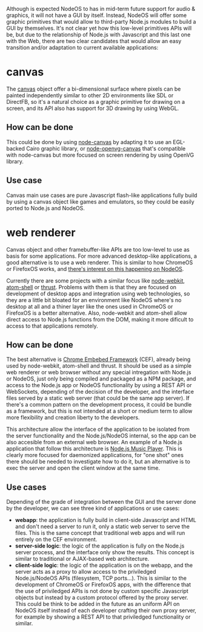 Although is expected NodeOS to has in mid-term future support for audio & graphics, it will not have a GUI by itself. Instead, NodeOS will offer some graphic primitives that would allow to third-party Node.js modules to build a GUI by themselves. It's not clear yet how this low-level primitives APIs will be, but due to the relationship of Node.js with Javascript and this last one with the Web, there are two clear candidates that would allow an easy transition and/or adaptation to current available applications:

# canvas
The [canvas](http://www.w3.org/wiki/HTML/Elements/canvas) object offer a bi-dimensional surface where pixels can be painted independently similar to other 2D environments like SDL or DirectFB, so it's a natural choice as a graphic primitive for drawing on a screen, and its API also has support for 3D drawing by using WebGL.

## How can be done
This could be done by using [node-canvas](https://github.com/Automattic/node-canvas) by adapting it to use an EGL-backed Cairo graphic library, or [node-openvg-canvas](https://github.com/luismreis/node-openvg-canvas) that's compatible with node-canvas but more focused on screen rendering by using OpenVG library.

## Use case
Canvas main use cases are pure Javascript flash-like applications fully build by using a canvas object like games and emulators, so they could be easily ported to Node.js and NodeOS.

# web renderer
Canvas object and other framebuffer-like APIs are too low-level to use as basis for some applications. For more advanced desktop-like applications, a good alternative is to use a web renderer. This is similar to how ChromeOS or FirefoxOS works, and [there's interest on this happening on NodeOS](https://medium.com/javascript-ecosystem/booting-to-node-2d620ac5402).

Currently there are some projects with a similar focus like [node-webkit](https://github.com/rogerwang/node-webkit), [atom-shell](https://github.com/atom/atom-shell) or [thrust](https://github.com/breach/thrust). Problems with them is that they are focused on development of desktop apps and integration using web technologies, so they are a little bit bloated for an environment like NodeOS where's no desktop at all and a thiner layer like the ones used in ChromeOS or FirefoxOS is a better alternative. Also, node-webkit and atom-shell allow direct access to Node.js functions from the DOM, making it more dificult to access to that applications remotely.

## How can be done
The best alternative is [Chrome Embebed Framework](https://code.google.com/p/chromiumembedded/) (CEF), already being used by node-webkit, atom-shell and thrust. It should be used as a simple web renderer or web browser without any special intregation with Node.js or NodeOS, just only being compiled and packaged as a NPM package, and access to the Node.js app or NodeOS functionality by using a REST API or WebSockets, depending of the decision of the developer, and the interface files served by a static web server (that could be the same app server). If there's a common pattern on the development process, it could be bundle as a framework, but this is not intended at a short or medium term to allow more flexibility and creation liberty to the developers.

This architecture allow the interface of the application to be isolated from the server functionality and the Node.js/NodeOS internal, so the app can be also accesible from an external web browser. An example of a Node.js application that follow this architecture is [Node.js Music Player](https://github.com/benkaiser/node-music-player). This is clearly more focused for daemonized applications, for "one shot" ones there should be needed to investigate how to do it, but an alternative is to exec the server and open the client window at the same time.

## Use cases
Depending of the grade of integration between the GUI and the server done by the developer, we can see three kind of applications or use cases:

* **webapp**: the application is fully build in client-side Javascript and HTML and don't need a server to run it, only a static web server to serve the files. This is the same concept that traditional web apps and will run entirely on the CEF environment.
* **server-side logic**: the logic of the application is fully on the Node.js server process, and the interface only show the results. This concept is similar to traditional or AJAX-based web architecture.
* **client-side logic**: the logic of the application is on the webapp, and the server acts as a proxy to allow access to the priviledged Node.js/NodeOS APIs (filesystem, TCP ports...). This is similar to the development of ChromeOS or FirefoxOS apps, with the difference that the use of priviledged APIs is not done by custom specific Javascript objects but instead by a custom protocol offered by the proxy server. This could be think to be added in the future as an uniform API on NodeOS itself instead of each developer crafting their own proxy server, for example by showing a REST API to that priviledged functionality or similar.
